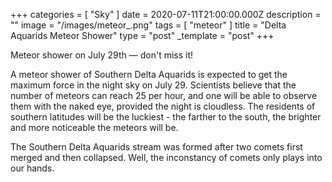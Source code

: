 +++
categories = [ "Sky" ]
date = 2020-07-11T21:00:00.000Z
description = ""
image = "/images/meteor_.png"
tags = [ "meteor" ]
title = "Delta Aquarids Meteor Shower"
type = "post"
_template = "post"
+++

Meteor shower on July 29th — don't miss it!

A meteor shower of Southern Delta Aquarids is expected to get the maximum force in the night sky on July 29. Scientists believe that the number of meteors can reach 25 per hour, and one will be able to observe them with the naked eye, provided the night is cloudless. The residents of southern latitudes will be the luckiest - the farther to the south, the brighter and more noticeable the meteors will be.

The Southern Delta Aquarids stream was formed after two comets first merged and then collapsed. Well, the inconstancy of comets only plays into our hands.
